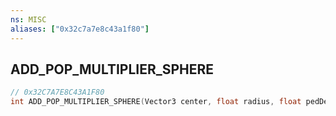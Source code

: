 ```yaml
---
ns: MISC
aliases: ["0x32c7a7e8c43a1f80"]
---
```

## ADD_POP_MULTIPLIER_SPHERE

```c
// 0x32C7A7E8C43A1F80
int ADD_POP_MULTIPLIER_SPHERE(Vector3 center, float radius, float pedDensity, float trafficDensity, bool localOnly, bool CameraGlobalMultiplier);
```
